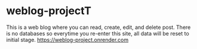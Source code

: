# weblog-projectT
This is a web blog where you can read, create, edit, and delete post.
There is no databases so everytime you re-enter this site, all data will be reset to initial stage.
https://weblog-project.onrender.com
